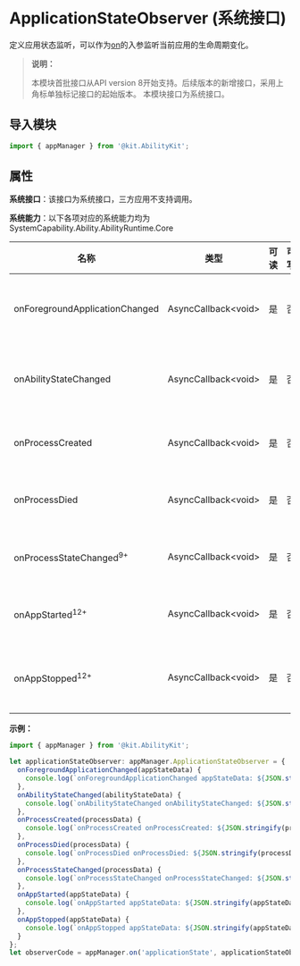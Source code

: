 # ApplicationStateObserver (系统接口)

定义应用状态监听，可以作为[on](js-apis-app-ability-appManager-sys.md#appmanageronapplicationstate)的入参监听当前应用的生命周期变化。

> **说明：**
> 
> 本模块首批接口从API version 8开始支持。后续版本的新增接口，采用上角标单独标记接口的起始版本。
> 本模块接口为系统接口。

## 导入模块

```ts
import { appManager } from '@kit.AbilityKit';
```

## 属性

**系统接口**：该接口为系统接口，三方应用不支持调用。

**系统能力**：以下各项对应的系统能力均为SystemCapability.Ability.AbilityRuntime.Core

| 名称                             | 类型                    | 可读 | 可写 | 说明   |
| -------------------------------- | ---------------------- | ---- | ---- | ------------------ |
| onForegroundApplicationChanged   | AsyncCallback\<void>   | 是   | 否   | 应用前后台状态发生变化时执行的回调函数。传入参数类型是[AppStateData](js-apis-inner-application-appStateData-sys.md)。 |
| onAbilityStateChanged            | AsyncCallback\<void>   | 是   | 否  | ability状态发生变化时执行的回调函数。传入参数类型是[AbilityStateData](js-apis-inner-application-abilityStateData-sys.md)。   |
| onProcessCreated                 | AsyncCallback\<void>   | 是   | 否   | 进程创建时执行的回调函数。传入参数类型是[ProcessData](js-apis-inner-application-processData-sys.md)。          |
| onProcessDied                     | AsyncCallback\<void>   | 是   | 否   | 进程销毁时执行的回调函数。传入参数类型是[ProcessData](js-apis-inner-application-processData-sys.md)。          |
| onProcessStateChanged<sup>9+</sup> | AsyncCallback\<void>   | 是   | 否   | 进程状态更新时执行的回调函数。传入参数类型是[ProcessData](js-apis-inner-application-processData-sys.md)。        |
| onAppStarted<sup>12+</sup>       | AsyncCallback\<void>   | 是   | 否   | 应用第一个进程创建时执行的回调函数。传入参数类型是[AppStateData](js-apis-inner-application-appStateData-sys.md)。     |
| onAppStopped<sup>12+</sup>       | AsyncCallback\<void>   | 是   | 否   | 应用最后一个进程销毁时执行的回调函数。传入参数类型是[AppStateData](js-apis-inner-application-appStateData-sys.md)。     |

**示例：**
```ts
import { appManager } from '@kit.AbilityKit';

let applicationStateObserver: appManager.ApplicationStateObserver = {
  onForegroundApplicationChanged(appStateData) {
    console.log(`onForegroundApplicationChanged appStateData: ${JSON.stringify(appStateData)}`);
  },
  onAbilityStateChanged(abilityStateData) {
    console.log(`onAbilityStateChanged onAbilityStateChanged: ${JSON.stringify(abilityStateData)}`);
  },
  onProcessCreated(processData) {
    console.log(`onProcessCreated onProcessCreated: ${JSON.stringify(processData)}`);
  },
  onProcessDied(processData) {
    console.log(`onProcessDied onProcessDied: ${JSON.stringify(processData)}`);
  },
  onProcessStateChanged(processData) {
    console.log(`onProcessStateChanged onProcessStateChanged: ${JSON.stringify(processData)}`);
  },
  onAppStarted(appStateData) {
    console.log(`onAppStarted appStateData: ${JSON.stringify(appStateData)}`);
  },
  onAppStopped(appStateData) {
    console.log(`onAppStopped appStateData: ${JSON.stringify(appStateData)}`);
  }
};
let observerCode = appManager.on('applicationState', applicationStateObserver);
```